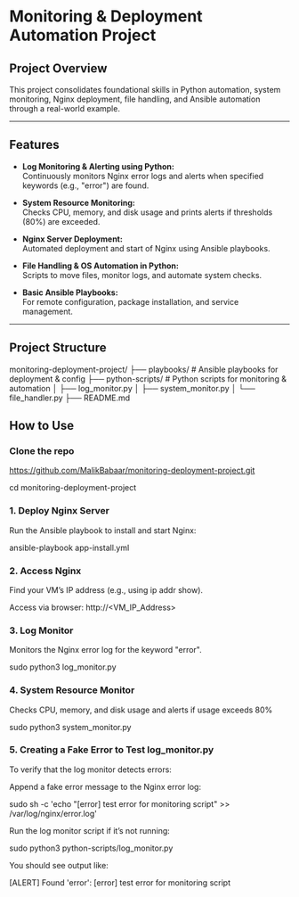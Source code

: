 # Monitoring & Deployment Automation Project

## Project Overview
This project consolidates foundational skills in Python automation, system monitoring, Nginx deployment, file handling, and Ansible automation through a real-world example.

---

## Features

- **Log Monitoring & Alerting using Python:**  
  Continuously monitors Nginx error logs and alerts when specified keywords (e.g., "error") are found.

- **System Resource Monitoring:**  
  Checks CPU, memory, and disk usage and prints alerts if thresholds (80%) are exceeded.

- **Nginx Server Deployment:**  
  Automated deployment and start of Nginx using Ansible playbooks.

- **File Handling & OS Automation in Python:**  
  Scripts to move files, monitor logs, and automate system checks.

- **Basic Ansible Playbooks:**  
  For remote configuration, package installation, and service management.

---

## Project Structure

monitoring-deployment-project/
├── playbooks/ # Ansible playbooks for deployment & config
├── python-scripts/ # Python scripts for monitoring & automation
│ ├── log_monitor.py
│ ├── system_monitor.py
│ └── file_handler.py
├── README.md

## How to Use

### Clone the repo

https://github.com/MalikBabaar/monitoring-deployment-project.git

cd monitoring-deployment-project

### 1. Deploy Nginx Server
Run the Ansible playbook to install and start Nginx:

ansible-playbook app-install.yml

### 2. Access Nginx

Find your VM’s IP address (e.g., using ip addr show).

Access via browser: http://<VM_IP_Address>

### 3. Log Monitor

Monitors the Nginx error log for the keyword "error".

sudo python3 log_monitor.py

### 4. System Resource Monitor

Checks CPU, memory, and disk usage and alerts if usage exceeds 80%

sudo python3 system_monitor.py

### 5. Creating a Fake Error to Test log_monitor.py

To verify that the log monitor detects errors:

Append a fake error message to the Nginx error log:

sudo sh -c 'echo "[error]  test error for monitoring script" >> /var/log/nginx/error.log'


Run the log monitor script if it’s not running:

sudo python3 python-scripts/log_monitor.py


You should see output like:

[ALERT] Found 'error': [error]  test error for monitoring script
